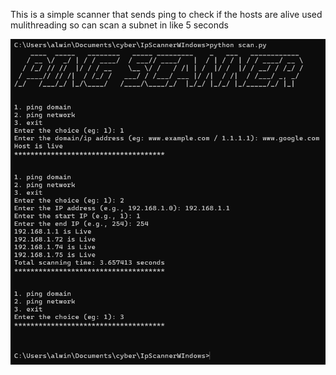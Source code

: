 This is a simple scanner that sends ping to check if the hosts are alive
used mulithreading so can scan a subnet in like 5 seconds


![alt text](https://github.com/alwin-roy/ping-scanner/blob/main/Screenshot%202025-01-16%20112014.png)
